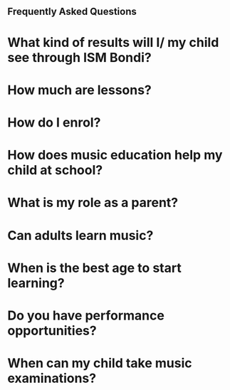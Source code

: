 ## Frequently Asked Questions

# What kind of results will I/ my child see through ISM Bondi? #

# How much are lessons? #

# How do I enrol? #

# How does music education help my child at school? #

# What is my role as a parent? #

# Can adults learn music?

# When is the best age to start learning?

# Do you have performance opportunities?

# When can my child take music examinations?

